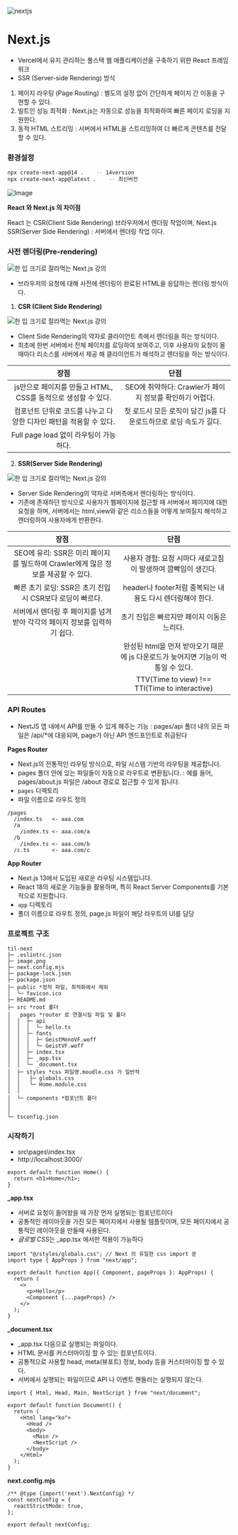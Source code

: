 ![nextjs](https://svgmix.com/uploads/0b55b6-nextjs-icon.svg)

# Next.js

- Vercel에서 유지 관리하는 풀스택 웹 애플리케이션을 구축하기 위한 React 프레임워크
- SSR (Server-side Rendering) 방식

1. 페이지 라우팅 (Page Routing)
   : 별도의 설정 없이 간단하게 페이지 간 이동을 구현할 수 있다.
2. 빌트인 성능 최적화
   : Next.js는 자동으로 성능을 최적화하여 빠른 페이지 로딩을 지원한다.
3. 동적 HTML 스트리밍
   : 서버에서 HTML을 스트리밍하여 더 빠르게 콘텐츠를 전달할 수 있다.

### 환경설정

```bash
npx create-next-app@14 .    -- 14version
npx create-next-app@latest .    -- 최신버전
```

![Image](https://github.com/user-attachments/assets/82284a37-e230-45f3-a0ce-36f540aa5fc3)

**React 와 Next.js 의 차이점**

React 는 CSR(Client Side Rendering) 브라우저에서 렌더링 작업이며, Next.js SSR(Server Side Rendering) : 서버에서 렌더링 작업 이다.

### 사전 렌더링(Pre-rendering)

![한 입 크기로 잘라먹는 Next.js 강의](https://img1.daumcdn.net/thumb/R1280x0/?scode=mtistory2&fname=https%3A%2F%2Fblog.kakaocdn.net%2Fdn%2Fcymhaw%2FbtsJpJe9Y85%2FOuS2bpakkWwckWr5q6oK20%2Fimg.png)

- 브라우저의 요청에 대해 사전에 렌더링이 완료된 HTML을 응답하는 렌더링 방식이다.

1. **CSR (Client Side Rendering)**

![한 입 크기로 잘라먹는 Next.js 강의](https://img1.daumcdn.net/thumb/R1280x0/?scode=mtistory2&fname=https%3A%2F%2Fblog.kakaocdn.net%2Fdn%2FcTzYg2%2FbtsJpfyQt12%2FsSphn7Z2vi4WpzY3h9ihT0%2Fimg.png)

- Client Side Rendering의 약자로 클라이언트 측에서 렌더링을 하는 방식이다.
- 최초에 한번 서버에서 전체 페이지를 로딩하여 보여주고, 이후 사용자의 요청이 올 때마다 리소스를 서버에서 제공 해 클라이언트가 해석하고 렌더링을 하는 방식이다.

|                                장점                                |                               단점                               |
| :----------------------------------------------------------------: | :--------------------------------------------------------------: |
|   js만으로 페이지를 만들고 HTML, CSS를 동적으로 생성할 수 있다.    |     SEO에 취약하다: Crawler가 페이지 정보를 확인하기 어렵다.     |
| 컴포넌트 단위로 코드를 나누고 다양한 디자인 패턴을 적용할 수 있다. | 첫 로드시 모든 로직이 담긴 js를 다운로드하므로 로딩 속도가 길다. |
|               Full page load 없이 라우팅이 가능하다.               |                                                                  |

2. **SSR(Server Side Rendering)**

![한 입 크기로 잘라먹는 Next.js 강의](https://img1.daumcdn.net/thumb/R1280x0/?scode=mtistory2&fname=https%3A%2F%2Fblog.kakaocdn.net%2Fdn%2FQiWhJ%2FbtsJn81PoOX%2FUCaX7TU5g9PPLKVT2St1D0%2Fimg.jpg)

- Server Side Rendering의 약자로 서버측에서 렌더링하는 방식이다.
- 기존에 존재하던 방식으로 사용자가 웹페이지에 접근할 때 서버에서 페이지에 대한 요청을 하며, 서버에서는 html,view와 같은 리소스들을 어떻게 보여질지 해석하고 렌더링하여 사용자에게 반환한다.

|                                       장점                                       |                                       단점                                       |
| :------------------------------------------------------------------------------: | :------------------------------------------------------------------------------: |
| SEO에 유리: SSR은 미리 페이지를 빌드하여 Crawler에게 많은 정보를 제공할 수 있다. |          사용자 경험: 요청 시마다 새로고침이 발생하여 깜빡임이 생긴다.           |
|            빠른 초기 로딩: SSR은 초기 진입 시 CSR보다 로딩이 빠르다.             |            header나 footer처럼 중복되는 내용도 다시 렌더링해야 한다.             |
|     서버에서 렌더링 후 페이지를 넘겨받아 각각의 페이지 정보를 입력하기 쉽다.     |                    초기 진입은 빠르지만 페이지 이동은 느리다.                    |
|                                                                                  | 완성된 html을 먼저 받아오기 때문에 js 다운로드가 늦어지면 기능이 먹통일 수 있다. |
|                                                                                  |                  TTV(Time to view) !== TTI(Time to interactive)                  |

### API Routes

- NextJS 앱 내에서 API를 만들 수 있게 해주는 기능
  : pages/api 폴더 내의 모든 파일은 /api/\*에 대응되며, page가 아닌 API 엔드포인트로 취급된다

**Pages Router**

- Next.js의 전통적인 라우팅 방식으로, 파일 시스템 기반의 라우팅을 제공합니다.
- pages 폴더 안에 있는 파일들이 자동으로 라우트로 변환됩니다.
  : 예를 들어, pages/about.js 파일은 /about 경로로 접근할 수 있게 됩니다.
- `pages` 디렉토리
- 파일 이름으로 라우트 정의

```
/pages
  /index.ts   <- aaa.com
  /a
    /index.ts <- aaa.com/a
  /b
    /index.ts <- aaa.com/b
  /c.ts       <- aaa.com/c
```

**App Router**

- Next.js 13에서 도입된 새로운 라우팅 시스템입니다.
- React 18의 새로운 기능들을 활용하며, 특히 React Server Components를 기본적으로 지원합니다.
- `app` 디렉토리
- 폴더 이름으로 라우트 정의, page.js 파일이 해당 라우트의 UI를 담당

### 프로젝트 구조

```
til-next
├─ .eslintrc.json
├─ image.png
├─ next.config.mjs
├─ package-lock.json
├─ package.json
├─ public *정적 파일, 최적화에서 제외
│  └─ favicon.ico
├─ README.md
├─ src *root 폴더
│   pages *router 로 연결시킬 파일 및 폴더
│  │  ├─ api
│  │  │  └─ hello.ts
│  │  ├─ fonts
│  │  │  ├─ GeistMonoVF.woff
│  │  │  └─ GeistVF.woff
│  │  ├─ index.tsx
│  │  ├─ _app.tsx
│  │  └─ _document.tsx
│  ├─ styles *css 파일명.moudle.css 가 일반적
│  │   ├─ globals.css
│  │   └─ Home.module.css
│  │
│  └─ components *컴포넌트 폴더
│
│
└─ tsconfig.json

```

### 시작하기

- src\pages\index.tsx
- http://localhost:3000/

```tsx
export default function Home() {
  return <h1>Home</h1>;
}
```

**\_app.tsx**

- 서버로 요청이 들어왔을 때 가장 먼저 실행되는 컴포넌트이다
- 공통적인 레이아웃을 가진 모든 페이지에서 사용될 템플릿이며, 모든 페이지에서 공통적인 레이아웃을 만들때 사용된다.
- *글로벌 CSS*는 \_app.tsx 에서만 적용이 가능하다

```tsx
import "@/styles/globals.css"; // Next 의 유일한 css import 문
import type { AppProps } from "next/app";

export default function App({ Component, pageProps }: AppProps) {
  return (
    <>
      <p>Hello</p>
      <Component {...pageProps} />
    </>
  );
}
```

**\_document.tsx**

- \_app.tsx 다음으로 실행되는 파일이다.
- HTML 문서를 커스터마이징 할 수 있는 컴포넌트이다.
- 공통적으로 사용할 head, meta(뷰포트) 정보, body 등을 커스터마이징 할 수 있다.
- 서버에서 실행되는 파일이므로 API 나 이벤트 핸들러는 실행되지 않는다.

```tsx
import { Html, Head, Main, NextScript } from "next/document";

export default function Document() {
  return (
    <Html lang="ko">
      <Head />
      <body>
        <Main />
        <NextScript />
      </body>
    </Html>
  );
}
```

**next.config.mjs**

```tsx
/** @type {import('next').NextConfig} */
const nextConfig = {
  reactStrictMode: true,
};

export default nextConfig;
```
